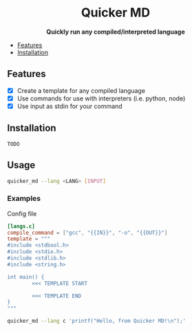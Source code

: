<h1 align='center'>
Quicker MD
</h1>

<p align='center'>
    <b>Quickly run any compiled/interpreted language</b>
</p>

- [Features](#features)
- [Installation](#installation)

## Features
- [x] Create a template for any compiled language
- [x] Use commands for use with interpreters (i.e. python, node)
- [x] Use input as stdin for your command 

## Installation
```
TODO
```

## Usage
```bash
quicker_md --lang <LANG> [INPUT]
```
### Examples
Config file
```toml
[langs.c]
compile_command = ["gcc", "{{IN}}", "-o", "{{OUT}}"]
template = """
#include <stdbool.h>
#include <stdio.h>
#include <stdlib.h>
#include <string.h>

int main() {
        <<< TEMPLATE START

        <<< TEMPLATE END
}
"""
```

```bash
quicker_md --lang c 'printf("Hello, from Quicker MD!\n");'
```
